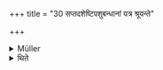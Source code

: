 +++
title = "30 सप्तदशेष्टिपशुबन्धानां यत्र श्रूयन्ते"

+++

<details><summary>Müller</summary>

When it is said that wishful iṣṭis are performed in a murmur, this means that the names of the chief deities are pronounced in a murmur (likewise the yājyā and anuvākyā).
</details>

<details><summary>थिते</summary>

सप्तदशेष्टिपशुबन्धानां यत्र श्रूयन्ते ३०
</details>

